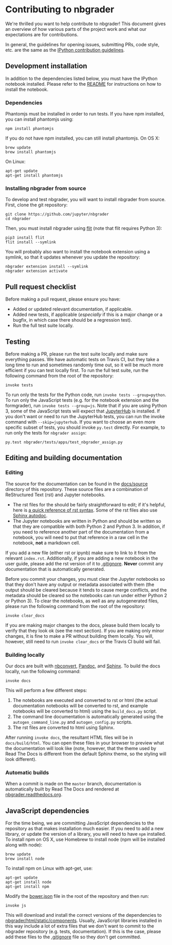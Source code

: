 # Contributing to nbgrader

We're thrilled you want to help contribute to nbgrader!
This document gives an overview of how various parts of the project work and what our expectations are for contributions.

In general, the guidelines for opening issues, submitting PRs, code style, etc. are the same as the [IPython contribution guidelines](https://github.com/ipython/ipython/blob/master/CONTRIBUTING.md).

## Development installation

In addition to the dependencies listed below, you must have the IPython notebook installed.
Please refer to the [README](README.md#dependencies) for instructions on how to install the notebook.

### Dependencies

Phantomjs must be installed in order to run tests.
If you have npm installed, you can install phantomjs using:

    npm install phantomjs

If you do not have npm installed, you can still install phantomjs.
On OS X:

    brew update
    brew install phantomjs

On Linux:

    apt-get update
    apt-get install phantomjs

### Installing nbgrader from source

To develop and test nbgrader, you will want to install nbgrader from source.
First, clone the git repository:

    git clone https://github.com/jupyter/nbgrader
    cd nbgrader

Then, you must install nbgrader using [flit](https://github.com/takluyver/flit) (note that flit requires Python 3):

    pip3 install flit
    flit install --symlink

You will probably also want to install the notebook extension using a symlink, so that it updates whenever you update the repository:

    nbgrader extension install --symlink
    nbgrader extension activate

## Pull request checklist

Before making a pull request, please ensure you have:

* Added or updated relevant documentation, if applicable.
* Added new tests, if applicable (*especially* if this is a major change or a bugfix, in which case there should be a regression test).
* Run the full test suite locally.

## Testing

Before making a PR, please run the test suite locally and make sure everything passes.
We have automatic tests on Travis CI, but they take a long time to run and sometimes randomly time out, so it will be much more efficient if you can test locally first.
To run the full test suite, run the following command from the root of the repository:

    invoke tests

To run only the tests for the Python code, run `invoke tests --group=python`.
To run only the JavaScript tests (e.g. for the notebook extension and the formgrader), run `invoke tests --group=js`.
Note that if you are using Python 3, some of the JavaScript tests will expect that [JupyterHub](https://github.com/jupyter/jupyterhub) is installed.
If you don't want or need to run the JupyterHub tests, you can run the invoke command with `--skip=jupyterhub`.
If you want to choose an even more specific subset of tests, you should invoke `py.test` directly.
For example, to run only the tests for `nbgrader assign`:

    py.test nbgrader/tests/apps/test_nbgrader_assign.py

## Editing and building documentation

### Editing

The source for the documentation can be found in the [docs/source](docs/source) directory of this repository.
These source files are a combination of ReStructured Text (rst) and Jupyter notebooks.

* The rst files for the should be fairly straightforward to edit; if it's helpful, here is [a quick reference of rst syntax](http://docutils.sourceforge.net/docs/user/rst/quickref.html).
Some of the rst files also use [Sphinx autodoc](http://sphinx-doc.org/ext/autodoc.html).
* The Jupyter notebooks are written in Python and should be written so that they are compatible with both Python 2 and Python 3.
In addition, if you need to reference another part of the documentation from a notebook, you will need to put that reference in a raw cell in the notebook, **not** a markdown cell.

If you add a new file (either rst or ipynb) make sure to link to it from the relevant `index.rst`.
Additionally, if you are adding a new notebook in the user guide, please add the rst version of it to [.gitignore](.gitignore).
**Never** commit any documentation that is automatically generated.

Before you commit your changes, you must clear the Jupyter notebooks so that they don't have any output or metadata associated with them (the output should be cleared because it tends to cause merge conflicts, and the metadata should be cleared so the notebooks can run under either Python 2 or Python 3).
To clear the notebooks, as well as any autogenerated files, please run the following command from the root of the repository:

    invoke clear_docs

If you are making major changes to the docs, please build them locally to verify that they look ok (see the next section).
If you are making only minor changes, it is fine to make a PR without building them locally.
You will, however, still need to run `invoke clear_docs` or the Travis CI build will fail.

### Building locally

Our docs are built with [nbconvert](http://nbconvert.readthedocs.org/en/latest/), [Pandoc](http://pandoc.org/), and [Sphinx](http://sphinx-doc.org/).
To build the docs locally, run the following command:

    invoke docs

This will perform a few different steps:

1. The notebooks are executed and converted to rst or html (the actual documentation notebooks will be converted to rst, and example notebooks will be converted to html) using the `build_docs.py` script.
2. The command line documentation is automatically generated using the `autogen_command_line.py` and `autogen_config.py` scripts.
3. The rst files are converted to html using Sphinx.

After running `invoke docs`, the resultant HTML files will be in `docs/build/html`.
You can open these files in your browser to preview what the documentation will look like (note, however, that the theme used by Read The Docs is different from the default Sphinx theme, so the styling will look different).

### Automatic builds

When a commit is made on the `master` branch, documentation is automatically built by Read The Docs and rendered at [nbgrader.readthedocs.org](http://nbgrader.readthedocs.org).

## JavaScript dependencies

For the time being, we are committing JavaScript dependencies to the repository as that makes installation much easier.
If you need to add a new library, or update the version of a library, you will need to have `npm` installed.
To install npm on OS X, use Homebrew to install node (npm will be installed along with node):

    brew update
    brew install node

To install npm on Linux with apt-get, use:

    apt-get update
    apt-get install node
    apt-get install npm

Modify the [bower.json](bower.json) file in the root of the repository and then run:

    invoke js

This will download and install the correct versions of the dependencies to [nbgrader/html/static/components](nbgrader/html/static/components).
Usually, JavaScript libraries installed in this way include a lot of extra files that we don't want to commit to the nbgrader repository (e.g. tests, documentation).
If this is the case, please add these files to the [.gitignore](.gitignore) file so they don't get committed.

